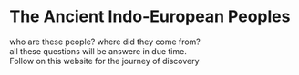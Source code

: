 <!DOCTYPE html>
<html>
<head>
  <h1>The Ancient Indo-European Peoples</h1>
<body>
  <p> who are these people? where did they come from? 
  <br>all these questions will be answere in due time. 
    <br> Follow on this website for the journey of discovery 
  </p>
  <div id="board">
  </div>
</body>
</html>
  
